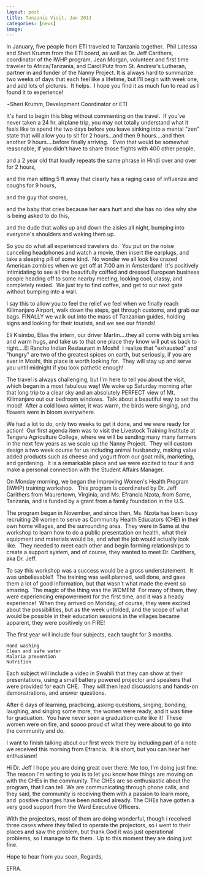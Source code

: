```yaml
---
layout: post
title: Tanzania Visit, Jan 2013
categories: [news]
image:
---
```



In January, five people from ETI traveled to Tanzania together.  Phil Latessa and Sheri Krumm from the ETI board, as well as Dr. Jeff Carithers, coordinator of the IWHP program, Jean Morgan, volunteer and first time traveler to Africa/Tanzania, and Carol Putz from St. Andrew's Lutheran, partner in and funder of the Nanny Project. It is always hard to summarize two weeks of days that each feel like a lifetime, but I'll begin with week one, and add lots of pictures.  It helps.  I hope you find it as much fun to read as I found it to experience!   

~Sheri Krumm, Development Coordinator or ETI


It's hard to begin this blog without commenting on the travel.  If you've never taken a 24 hr. airplane trip, you may not totally understand what it feels like to spend the two days before you leave sinking into a mental "zen" state that will allow you to sit for 2 hours...and then 9 hours....and then another 9 hours....before finally arriving.   Even that would be somewhat reasonable, if you didn't have to share those flights with 400 other people,

and a 2 year old that loudly repeats the same phrase in Hindi over and over for 2 hours,

and the man sitting 5 ft away that clearly has a raging case of influenza and coughs for 9 hours,

and the guy that snores,

and the baby that cries because her ears hurt and she has no idea why she is being asked to do this,

and the dude that walks up and down the aisles all night, bumping into everyone's shoulders and waking them up.

So you do what all experienced travelers do.  You put on the noise canceling headphones and watch a movie, then insert the earplugs, and take a sleeping pill of some kind.  No wonder we all look like crazed American zombies when we get off at 7:00 am in Amsterdam!  It's positively intimidating to see all the beautifully coiffed and dressed European business people heading off to some nearby meeting, looking cool, classy, and completely rested.  We just try to find coffee, and get to our next gate without bumping into a wall.

I say this to allow you to feel the relief we feel when we finally reach Kilimanjaro Airport, walk down the steps, get through customs, and grab our bags. FINALLY we walk out into the mass of Tanzanian guides, holding signs and looking for their tourists, and we see our friends!


Eli Kisimbo, Elias the intern, our driver Martin....they all come with big smiles and warm hugs, and take us to that one place they know will put us back to right....El Rancho Indian Restaurant in Moshi!  I realize that "exhausted" and "hungry" are two of the greatest spices on earth, but seriously, if you are ever in Moshi, this place is worth looking for.  They will stay up and serve you until midnight if you look pathetic enough!

The travel is always challenging, but I'm here to tell you about the visit, which began in a most fabulous way! We woke up Saturday morning after that long trip to a clear sky and an absolutely PERFECT view of Mt. Kilimanjaro out our bedroom windows.  Talk about a beautiful way to set the mood!  After a cold Iowa winter, it was warm, the birds were singing, and flowers were in bloom everywhere.

We had a lot to do, only two weeks to get it done, and we were ready for action!  Our first agenda item was to visit the Livestock Training Institute at Tengeru Agriculture College, where we will be sending many many farmers in the next few years as we scale up the Nanny Project.  They will custom design a two week course for us including animal husbandry, making value added products such as cheese and yogurt from our goat milk, marketing, and gardening.  It is a remarkable place and we were excited to tour it and make a personal connection with the Student Affairs Manager.


On Monday morning, we began the Improving Women's Health Program (IWHP) training workshop.   This program is coordinated by Dr. Jeff Carithers from Maurertown, Virginia, and Ms. Efrancia Nzota, from Same, Tanzania, and is funded by a grant from a family foundation in the U.S.


The program began in November, and since then, Ms. Nzota has been busy recruiting 26 women to serve as Community Health Educators (CHE) in their own home villages, and the surrounding area.  They were in Same at the workshop to learn how to do a public presentation on health, what their equipment and materials would be, and what the job would actually look like.  They needed to meet each other and begin forming relationships to create a support system, and of course, they wanted to meet Dr. Carithers, aka Dr. Jeff.

To say this workshop was a success would be a gross understatement.  It was unbelievable!!  The training was well planned, well done, and gave them a lot of good information, but that wasn't what made the event so amazing.  The magic of the thing was the WOMEN!  For many of them, they were experiencing empowerment for the first time, and it was a heady experience!  When they arrived on Monday, of course, they were excited about the possibilities, but as the week unfolded, and the scope of what would be possible in their education sessions in the villages became apparent, they were positively on FIRE!


The first year will include four subjects, each taught for 3 months.

	Hand washing
	Clean and safe water
	Malaria prevention
	Nutrition

Each subject will include a video in Swahili that they can show at their presentations, using a small battery powered projector and speakers that were provided for each CHE.  They will then lead discussions and hands-on demonstrations, and answer questions.

After 6 days of learning, practicing, asking questions, singing, bonding, laughing, and singing some more, the women were ready, and it was time for graduation.  You have never seen a graduation quite like it!  These women were on fire, and soooo proud of what they were about to go into the community and do.

I want to finish talking about our first week there by including part of a note we received this morning from Efrancia.  It is short, but you can hear her enthusiasm!

Hi Dr. Jeff
I hope you are doing great over there. Me too, I'm doing just fine.
The reason I'm writing to you is to let you know how things are moving
on with the CHEs in the community.
The CHEs are so enthusiastic about the program, that I can tell. We
are communicating through phone calls, and they said, the community is
receiving them with a passion to learn more, and  positive
changes have been noticed already.
The CHEs have gotten a very good support from the Ward Executive
Officers.

With the projectors, most of them are doing wonderful, though i
received three cases where they failed to operate the projectors, so i went
to their places and saw the problem, but thank God it was just
operational problems, so I manage to fix them.  Up to this moment they
are doing just fine.

Hope to hear from you soon,
Regards,

EFRA.

 

 

